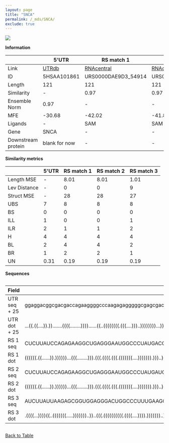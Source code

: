 ```yaml
---
layout: page
title: "SNCA"
permalink: /_mds/SNCA/
exclude: true
---
```




![](../../alns_9.28.22/aln_5HSAA101861_0.973.png?raw=true)


**Information**

| | 5'UTR       | RS match 1   | RS match 2  | RS match 3 |
| ---- | ----------- | ----------- | ----------- | ----------- |
| Link | <a href="http://utrdb.ba.itb.cnr.it/getutr/5HSAA101861/1" target="_blank" rel="noopener noreferrer">UTRdb</a>   | <a href="https://rnacentral.org/rna/URS0000DAE9D3/54914" target="_blank" rel="noopener noreferrer">RNAcentral</a>     |<a href="https://rnacentral.org/rna/URS0000C5F3CF/1144311" target="_blank" rel="noopener noreferrer">RNAcentral</a>  | <a href="https://rnacentral.org/rna/URS0000BA420C/1520" target="_blank" rel="noopener noreferrer">RNAcentral</a>   |
| ID | 5HSAA101861     | URS0000DAE9D3_54914     | URS0000C5F3CF_1144311     | URS0000BA420C_1520     |
| Length | 121     |  121    | 121   |  118    |
| Similarity | - | 0.97 | 0.97 | 0.95 |
| Ensemble Norm | 0.97 | - | - | - |
| MFE | -30.68 | -42.02 | -41.82 | -25.82 |
| Ligands | - | SAM | SAM | SAM |
| Gene | SNCA | - | - | - |
| Downstream protein | blank for now    |    -    | -  | - |


**Similarity metrics**

| | 5'UTR       | RS match 1   | RS match 2  | RS match 3 |
| ---- | ----------- | ----------- | ----------- | ----------- |
| Length MSE | - | 8.01 | 8.01 | 1.01 |
| Lev Distance | - | 0 | 0 | 9 |
| Struct MSE | - | 28 | 28 | 27 |
| UBS| 7 | 8 | 8 | 8 |
| BS | 0 | 0 | 0 | 0 |
| ILL | 1 | 0 | 0 | 1 |
| ILR | 2 | 1 | 1 | 2 |
| H | 4 | 4 | 4 | 4 |
| BL | 2 | 4 | 4 | 2 |
| BR | 1 | 2 | 2 | 1 |
| UN | 0.31 | 0.19 | 0.19 | 0.19 |

**Sequences**


<div style="overflow-x:auto;">

<table>
<colgroup>
<col width="30%" />
<col width="70%" />
</colgroup>
<thead>
<tr class="header">
<th>Field</th>
<th>Description</th>
</tr>
</thead>
<tbody>
<tr>
<td markdown="span">UTR seq + 25 </td>
<td markdown="span"> ggaggacggcgacgaccagaaggggcccaagagagggggcgagcgaccgagcgccgcgacgcggaagugagugugguguaaaggaauucauuagccATGGATGTATTCATGAAAGGACTTT </td>
</tr>
<tr>
<td markdown="span">UTR dot + 25  </td>
<td markdown="span"> ...((.((....)).)).......((((........))))......((..((((((((.(((....)))..))))))))...))...........((((((....))))))..........
</td>
</tr>


<tr>
<td markdown="span">RS 1 seq </td>
<td markdown="span"> CUCUUAUCCAGAGAAGGCUGAGGGAAUGGCCCUAUGACGCCCGGCAACCUAGCUGGCAAGAUCAAUGUCUUGCGAGCCAAGGUGCUAACUCCAACAGGUAGCGAUACCUGACAGAUAAGAG
</td>
</tr>


<tr>
<td markdown="span">RS 1 dot </td>
<td markdown="span"> ((((((.((......)).))))))...(((........))).(((.((((.(((.(((((((....))))))).)))..)))))))........((((((....))))))...........
</td>
</tr>


<tr>
<td markdown="span">RS 2 seq </td>
<td markdown="span"> CUCUUAUCCAGAGAAGGCUGAGGGAAUGGCCCUAUGAUGCCCGGCAACCUAGCUGGCAAGAUCACCGUCUUGCGAGCCAAGGUGCUAACUCCAACAGGUAGCGAUACCUGACAGAUAAGAG
</td>
</tr>


<tr>
<td markdown="span">RS 2 dot </td>
<td markdown="span"> ((((((.((......)).))))))...(((........))).(((.((((.(((.(((((((....))))))).)))..)))))))........((((((....))))))...........
</td>
</tr>


<tr>
<td markdown="span">RS 3 seq </td>
<td markdown="span"> AUCUUAUUAAGAGCGGUGGAGGGACUGGCCCUUUGAAGCCCGGCAACCUGAAAAGUUUUAUAUAUAAAUUUUUUCGUUGGUGCUAAAUCCUGCAAGAGAAUAUCUUGAAAAAUGAGAG
</td>
</tr>


<tr>
<td markdown="span">RS 3 dot </td>
<td markdown="span"> .((((...))))((..(((((((.....)))))))..))..(((.((((((((((.((((....)))).)))))))..))))))........(((((.....)))))...........
</td>
</tr>

</tbody>
</table>


</div>


[Back to Table](../../display)

